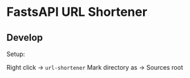 # FastsAPI URL Shortener

## Develop

Setup: 

Right click -> `url-shortener` Mark directory as -> Sources root